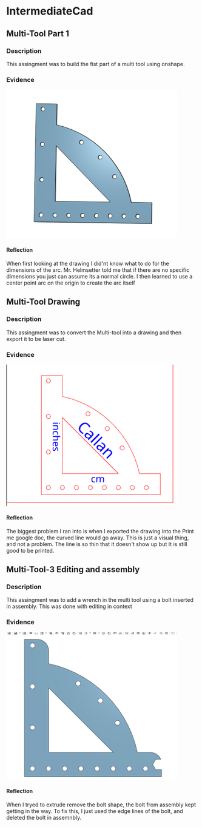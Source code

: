 # IntermediateCad

## Multi-Tool Part 1

### Description

This assingment was to build the fist part of a multi tool using onshape.

### Evidence

<img src="Multi1.png" alt="MultiToolPart1" width="450">

#### Reflection

When first looking at the drawing I did'nt know what to do for the dimensions of the arc. Mr. Helmsetter told me that if there are no specific dimensions you just can assume its a normal circle. I then learned to use a center point arc on the origin to create the arc itself

## Multi-Tool Drawing

### Description

This assingment was to convert the Multi-tool into a drawing and then export it to be laser cut.

### Evidence

<img src="MultiToolDrawing.png" alt="MultiToolDrawing" width="450">


#### Reflection

The biggest problem I ran into is when I exported the drawing into the Print me google doc, the curved line would go away. This is just a visual thing, and not a problem. The line is so thin that it doesn't show up but It is still good to be printed.

## Multi-Tool-3 Editing and assembly

### Description

This assingment was to add a wrench in the multi tool using a bolt inserted in assembly. This was done with editing in context

### Evidence

<img src="MultiToolWrench.png" alt="MultiToolWrench" width="450">


#### Reflection

When I tryed to extrude remove the bolt shape, the bolt from assembly kept getting in the way. To fix this, I just used the edge lines of the bolt, and deleted the bolt in assemnbly.
